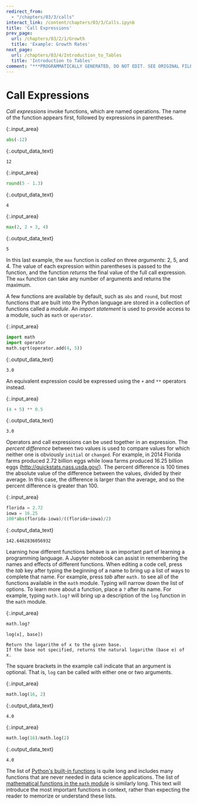 ```yaml
---
redirect_from:
  - "/chapters/03/3/calls"
interact_link: /content/chapters/03/3/Calls.ipynb
title: 'Call Expressions'
prev_page:
  url: /chapters/03/2/1/Growth
  title: 'Example: Growth Rates'
next_page:
  url: /chapters/03/4/Introduction_to_Tables
  title: 'Introduction to Tables'
comment: "***PROGRAMMATICALLY GENERATED, DO NOT EDIT. SEE ORIGINAL FILES IN /content***"
---
```


# Call Expressions

*Call expressions* invoke functions, which are named operations. The name of the function appears first, followed by expressions in parentheses. 



{:.input_area}
```python
abs(-12)
```





{:.output_data_text}
```
12
```





{:.input_area}
```python
round(5 - 1.3)
```





{:.output_data_text}
```
4
```





{:.input_area}
```python
max(2, 2 + 3, 4)
```





{:.output_data_text}
```
5
```



In this last example, the `max` function is *called* on three *arguments*: 2, 5, and 4. The value of each expression within parentheses is passed to the function, and the function *returns* the final value of the full call expression. The `max` function can take any number of arguments and returns the maximum.

A few functions are available by default, such as `abs` and `round`, but most functions that are built into the Python language are stored in a collection of functions called a *module*. An *import statement* is used to provide access to a module, such as `math` or `operator`.



{:.input_area}
```python
import math
import operator
math.sqrt(operator.add(4, 5))
```





{:.output_data_text}
```
3.0
```



An equivalent expression could be expressed using the `+` and `**` operators instead.



{:.input_area}
```python
(4 + 5) ** 0.5
```





{:.output_data_text}
```
3.0
```



Operators and call expressions can be used together in an expression. The *percent difference* between two values is used to compare values for which neither one is obviously `initial` or `changed`. For example, in 2014 Florida farms produced 2.72 billion eggs while Iowa farms produced 16.25 billion eggs (http://quickstats.nass.usda.gov/). The percent difference is 100 times the absolute value of the difference between the values, divided by their average. In this case, the difference is larger than the average, and so the percent difference is greater than 100.



{:.input_area}
```python
florida = 2.72
iowa = 16.25
100*abs(florida-iowa)/((florida+iowa)/2)
```





{:.output_data_text}
```
142.6462836056932
```



Learning how different functions behave is an important part of learning a programming language. A Jupyter notebook can assist in remembering the names and effects of different functions. When editing a code cell, press the *tab* key after typing the beginning of a name to bring up a list of ways to complete that name. For example, press *tab* after `math.` to see all of the functions available in the `math` module. Typing will narrow down the list of options. To learn more about a function, place a `?` after its name. For example, typing `math.log?` will bring up a description of the `log` function in the `math` module.



{:.input_area}
```python
math.log?
```


    log(x[, base])

    Return the logarithm of x to the given base.
    If the base not specified, returns the natural logarithm (base e) of x.

The square brackets in the example call indicate that an argument is optional. That is, `log` can be called with either one or two arguments.



{:.input_area}
```python
math.log(16, 2)
```





{:.output_data_text}
```
4.0
```





{:.input_area}
```python
math.log(16)/math.log(2)
```





{:.output_data_text}
```
4.0
```



The list of [Python's built-in functions](https://docs.python.org/3/library/functions.html) is quite long and includes many functions that are never needed in data science applications. The list of [mathematical functions in the `math` module](https://docs.python.org/3/library/math.html) is similarly long. This text will introduce the most important functions in context, rather than expecting the reader to memorize or understand these lists.
